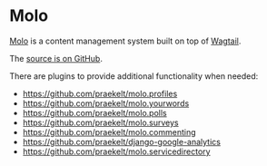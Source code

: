 # Molo

[Molo][] is a content management system built on top of [Wagtail][].

[Molo]: https://molo.readthedocs.io/
[Wagtail]: https://wagtail.io/

The [source is on GitHub][molo-github].

[molo-github]: https://github.com/praekelt/molo

There are plugins to provide additional functionality when needed:

- <https://github.com/praekelt/molo.profiles>
- <https://github.com/praekelt/molo.yourwords>
- <https://github.com/praekelt/molo.polls>
- <https://github.com/praekelt/molo.surveys>
- <https://github.com/praekelt/molo.commenting>
- <https://github.com/praekelt/django-google-analytics>
- <https://github.com/praekelt/molo.servicedirectory>
